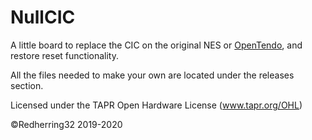 # NullCIC
A little board to replace the CIC on the original NES or [OpenTendo](https://github.com/Redherring32/OpenTendo), and restore reset functionality.

All the files needed to make your own are located under the releases section.





Licensed under the TAPR Open Hardware License (www.tapr.org/OHL)

©Redherring32 2019-2020

